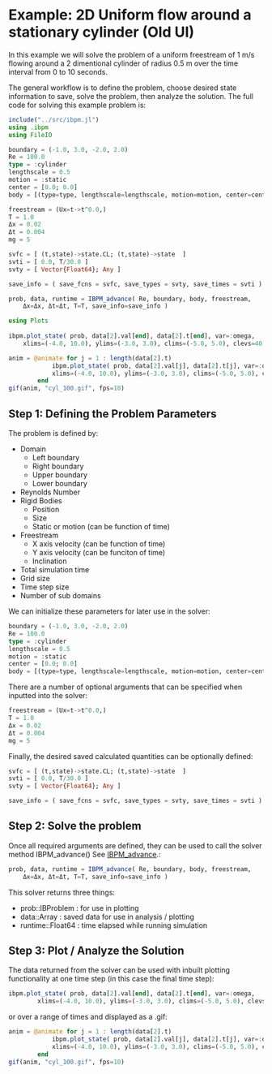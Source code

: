 # Example: 2D Uniform flow around a stationary cylinder (Old UI)
 
In this example we will solve the problem of a uniform freestream of 1 m/s flowing around a 2 dimentional cylinder of radius 0.5 m over the time interval from 0 to 10 seconds.
 
The general workflow is to define the problem, choose desired state information to save, solve the problem, then analyze the solution. The full code for solving this example problem is:

```julia
include("../src/ibpm.jl")
using .ibpm
using FileIO

boundary = (-1.0, 3.0, -2.0, 2.0)
Re = 100.0
type = :cylinder
lengthscale = 0.5
motion = :static
center = [0.0; 0.0]
body = [(type=type, lengthscale=lengthscale, motion=motion, center=center)]

freestream = (Ux=t->t^0.0,)
T = 1.0
Δx = 0.02
Δt = 0.004
mg = 5

svfc = [ (t,state)->state.CL; (t,state)->state  ]
svti = [ 0.0, T/30.0 ]
svty = [ Vector{Float64}; Any ]

save_info = ( save_fcns = svfc, save_types = svty, save_times = svti )

prob, data, runtime = IBPM_advance( Re, boundary, body, freestream,
    Δx=Δx, Δt=Δt, T=T, save_info=save_info )

using Plots
    
ibpm.plot_state( prob, data[2].val[end], data[2].t[end], var=:omega,
    xlims=(-4.0, 10.0), ylims=(-3.0, 3.0), clims=(-5.0, 5.0), clevs=40)

anim = @animate for j = 1 : length(data[2].t)
            ibpm.plot_state( prob, data[2].val[j], data[2].t[j], var=:omega,
            xlims=(-4.0, 10.0), ylims=(-3.0, 3.0), clims=(-5.0, 5.0), clevs=40 )
        end
gif(anim, "cyl_100.gif", fps=10)

```

## Step 1: Defining the Problem Parameters

The problem is defined by:
- Domain
   - Left boundary
   - Right boundary
   - Upper boundary
   - Lower boundary
- Reynolds Number
- Rigid Bodies
   - Position
   - Size
   - Static or motion (can be function of time)
- Freestream
   - X axis velocity (can be function of time)
   - Y axis velocity (can be funciton of time)
   - Inclination
- Total simulation time
- Grid size
- Time step size
- Number of sub domains

We can initialize these parameters for later use in the solver:

```julia
boundary = (-1.0, 3.0, -2.0, 2.0)
Re = 100.0
type = :cylinder
lengthscale = 0.5
motion = :static
center = [0.0; 0.0]
body = [(type=type, lengthscale=lengthscale, motion=motion, center=center)]
```

There are a number of optional arguments that can be specified when inputted into the solver:

```julia
freestream = (Ux=t->t^0.0,)
T = 1.0 
Δx = 0.02   
Δt = 0.004
mg = 5
```

Finally, the desired saved calculated quantities can be optionally defined:

```julia
svfc = [ (t,state)->state.CL; (t,state)->state  ]
svti = [ 0.0, T/30.0 ]
svty = [ Vector{Float64}; Any ]

save_info = ( save_fcns = svfc, save_types = svty, save_times = svti )
```

## Step 2: Solve the problem

Once all required arguments are defined, they can be used to call the solver method IBPM\_advance() See [IBPM\_advance](../../files/ibpm.md).:

```julia
prob, data, runtime = IBPM_advance( Re, boundary, body, freestream, 
    Δx=Δx, Δt=Δt, T=T, save_info=save_info )
```

This solver returns three things:
- prob::IBProblem : for use in plotting
- data::Array : saved data for use in analysis / plotting
- runtime::Float64 : time elapsed while running simulation

## Step 3: Plot / Analyze the Solution

The data returned from the solver can be used with inbuilt plotting functionality at one time step (in this case the final time step):
```julia
ibpm.plot_state( prob, data[2].val[end], data[2].t[end], var=:omega,
        xlims=(-4.0, 10.0), ylims=(-3.0, 3.0), clims=(-5.0, 5.0), clevs=40)
```
or over a range of times and displayed as a .gif:
```julia
anim = @animate for j = 1 : length(data[2].t)
            ibpm.plot_state( prob, data[2].val[j], data[2].t[j], var=:omega,
            xlims=(-4.0, 10.0), ylims=(-3.0, 3.0), clims=(-5.0, 5.0), clevs=40 )
        end
gif(anim, "cyl_100.gif", fps=10)
```